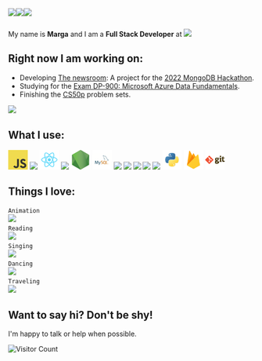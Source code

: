 <h1><img src="https://media.giphy.com/media/QvjeXTz8HXFWyMfpvx/giphy.gif" width="30"/><img src="https://media.giphy.com/media/Niyk3I37xmdLU1HL8t/giphy.gif" width="150"/><img src="https://media.giphy.com/media/QvjeXTz8HXFWyMfpvx/giphy.gif" width="30"/></h1>
<p>My name is <b>Marga</b> and I am a <b>Full Stack Developer</b> at <img src="https://github.com/juancamposr/clikrs-frontend/blob/main/public/Clikrslogovectbb.svg#gh-light-mode-only" width="100"/></p>

## Right now I am working on: 
- Developing [The newsroom](https://mongo-db-hackathon-2022.vercel.app/): A project for the [2022 MongoDB Hackathon](https://www.mongodb.com/world-2022/hackathon).
- Studying for the [Exam DP-900: Microsoft Azure Data Fundamentals](https://docs.microsoft.com/en-gb/learn/certifications/exams/dp-900?ocid=AID3032310_QSG_529839&mkt_tok=MTU3LUdRRS0zODIAAAGDwdyEXH3bXtIIFWPoISfVZ3S5OP88L7TXyLzEFHabHJ0kZMiPKXTzsb8VhaZn9mCuN_7MJpXIONXPjJVYlntldLwLxCHW1bO05d-mwtS9lWGugG5UT6_KUdgi).
- Finishing the [CS50p](https://cs50.harvard.edu/python/2022/) problem sets.

<img src="https://media.giphy.com/media/HoffxyN8ghVuw/giphy.gif"/>

## What I use: 

<code><img height="40" src="https://raw.githubusercontent.com/github/explore/80688e429a7d4ef2fca1e82350fe8e3517d3494d/topics/javascript/javascript.png"></code>
<code><img height="40" src="https://user-images.githubusercontent.com/80516949/170149993-01b2c14f-83db-40cd-9671-9fa4deef49ff.png"></code>
<code><img height="40" src="https://raw.githubusercontent.com/github/explore/80688e429a7d4ef2fca1e82350fe8e3517d3494d/topics/react/react.png"></code>
<code><img height="40" src="https://user-images.githubusercontent.com/80516949/170149365-65c3e29e-0f9f-4e6a-bc57-f8f2878c0977.png"></code>
<code><img height="40" src="https://raw.githubusercontent.com/github/explore/80688e429a7d4ef2fca1e82350fe8e3517d3494d/topics/nodejs/nodejs.png"></code>
<code><img height="40" src="https://raw.githubusercontent.com/github/explore/80688e429a7d4ef2fca1e82350fe8e3517d3494d/topics/mysql/mysql.png"></code>
<code><img height="40" src="https://user-images.githubusercontent.com/80516949/170149558-ef3c62c3-b614-42ec-9219-ce66e2eb5f51.png"></code>
<code><img height="40" src="https://user-images.githubusercontent.com/80516949/170149686-a78a023b-dee5-4fae-9213-d756c9a81e86.png"></code>
<code><img height="40" src="https://user-images.githubusercontent.com/80516949/170149826-a0a6ada6-0062-4e05-a96f-093dfd831e27.png"></code>
<code><img height="40" src="https://user-images.githubusercontent.com/80516949/170149936-d3da7d1e-7150-47e4-82d7-727fd2db2a36.png"></code>
<code><img height="40" src="https://user-images.githubusercontent.com/80516949/170155044-05af89b7-f621-4fe0-9eb2-d8725e69eefd.png"></code>
<code><img height="40" src="https://raw.githubusercontent.com/github/explore/80688e429a7d4ef2fca1e82350fe8e3517d3494d/topics/python/python.png"></code>
<code><img height="40" src="https://raw.githubusercontent.com/github/explore/80688e429a7d4ef2fca1e82350fe8e3517d3494d/topics/firebase/firebase.png"></code>
<code><img height="40" src="https://raw.githubusercontent.com/github/explore/80688e429a7d4ef2fca1e82350fe8e3517d3494d/topics/git/git.png"></code>

## Things I love:
<code>Animation <img src="https://media.giphy.com/media/hLPZbjV0KyHQI/giphy.gif" width="50"/> Reading <img src="https://media.giphy.com/media/LYBMuRwH3JkhdmLbGE/giphy.gif" width="30"/> Singing <img src="https://media.giphy.com/media/W6FhqZdENkqha6ajqr/giphy.gif" width="30"/> Dancing <img src="https://media.giphy.com/media/J2T2uTE0POCSQ/giphy.gif" width="30"/> Traveling <img src="https://media.giphy.com/media/ckrbT1rPtrt1rGM19p/giphy.gif" width="30"/> </code>

## Want to say hi? Don't be shy!
I'm happy to talk or help when possible.


![Visitor Count](https://profile-counter.glitch.me/margacampos/count.svg)

<!-- ## My favorite infinite loop:
```
while(somethingToLearn){
  study();
  eat();
  create();
  dance();
}
``` -->
